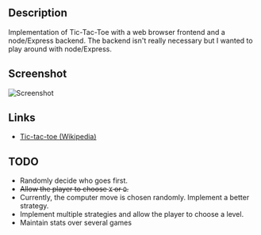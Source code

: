 
## Description

Implementation of Tic-Tac-Toe with a web browser frontend and a node/Express backend.
The backend isn't really necessary but I wanted to play around with node/Express.

## Screenshot

![Screenshot](https://raw.github.com/taylorjg/TicTacToe/master/Images/Screenshot.png)

## Links

* [Tic-tac-toe (Wikipedia)](https://en.wikipedia.org/wiki/Tic-tac-toe)

## TODO

* Randomly decide who goes first.
* ~~Allow the player to choose `X` or `O`.~~
* Currently, the computer move is chosen randomly. Implement a better strategy.
* Implement multiple strategies and allow the player to choose a level.
* Maintain stats over several games
